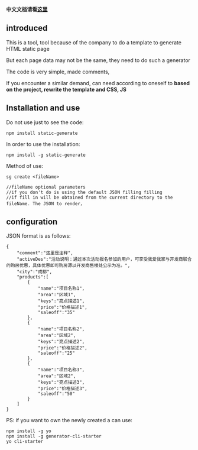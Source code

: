 **中文文档请看[这里](https://github.com/liujians/static-generate/blob/master/zh-cn.md)**

## introduced

This is a tool, tool because of the company to do a template to generate HTML static page

But each page data may not be the same, they need to do such a generator

The code is very simple, made comments,



If you encounter a similar demand, can need according to oneself to **based on the project, rewrite the template and CSS, JS**

## Installation and use

Do not use just to see the code:

	npm install static-generate

In order to use the installation:

	npm install -g static-generate


Method of use:

	sg create <fileName>
	
	//fileName optional parameters
	//if you don't do is using the default JSON filling filling
	//if fill in will be obtained from the current directory to the fileName. The JSON to render，

## configuration

JSON format is as follows:

	{
		"comment":"这里是注释",
		"activeDes":"活动说明：通过本次活动报名参加的用户，可享受我爱我家与开发商联合的购房优惠，具体优惠即可购房源以开发商售楼处公示为准。",
		"city":"成都",
		"products":[
			{
				"name":"项目名称1",
				"area":"区域1",
				"keys":"亮点描述1",
				"price":"价格描述1",
				"saleoff":"35"
			},
			{
				"name":"项目名称2",
				"area":"区域2",
				"keys":"亮点描述2",
				"price":"价格描述2",
				"saleoff":"25"
			},
			{
				"name":"项目名称3",
				"area":"区域2",
				"keys":"亮点描述3",
				"price":"价格描述3",
				"saleoff":"50"
			}
		]
	}

PS: if you want to own the newly created a can use:

	npm install -g yo
	npm install -g generator-cli-starter
	yo cli-starter
